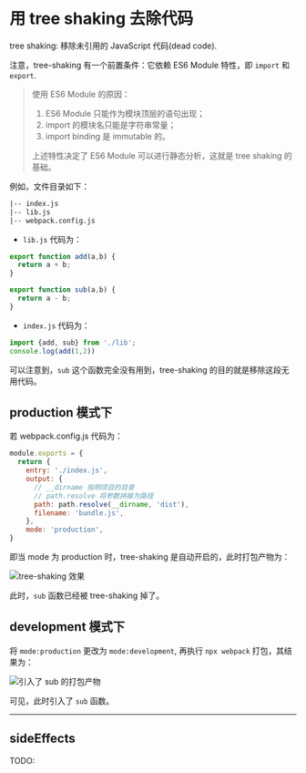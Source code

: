 # 用 tree shaking 去除代码

tree shaking: 移除未引用的 JavaScript 代码(dead code).

注意，tree-shaking 有一个前置条件：它依赖 ES6 Module 特性，即 `import` 和 `export`.

> 使用 ES6 Module 的原因：
>
> 1. ES6 Module 只能作为模块顶层的语句出现；
> 2. import 的模块名只能是字符串常量；
> 3. import binding 是 immutable 的。
>
> 上述特性决定了 ES6 Module 可以进行静态分析，这就是 tree shaking 的基础。

例如，文件目录如下：

```txt
|-- index.js
|-- lib.js
|-- webpack.config.js 
```

- `lib.js` 代码为：

```js
export function add(a,b) {
  return a + b;
}

export function sub(a,b) {
  return a - b;
}
```

- `index.js` 代码为：

```js
import {add, sub} from './lib';
console.log(add(1,2))
```

可以注意到，`sub` 这个函数完全没有用到，tree-shaking 的目的就是移除这段无用代码。

## production 模式下

若 webpack.config.js 代码为：

```js
module.exports = {
  return {
    entry: './index.js',
    output: {
      // __dirname 指明项目的目录
      // path.resolve 将参数拼接为路径
      path: path.resolve(__dirname, 'dist'),
      filename: 'bundle.js',
    },
    mode: 'production',
}
```

即当 mode 为 production 时，tree-shaking 是自动开启的，此时打包产物为：

![tree-shaking 效果](https://img-blog.csdnimg.cn/20210608185013778.png)

此时，`sub` 函数已经被 tree-shaking 掉了。

## development 模式下

将 `mode:production` 更改为 `mode:development`, 再执行 `npx webpack` 打包，其结果为：

![引入了 sub 的打包产物](https://img-blog.csdnimg.cn/20210608185756980.png)

可见，此时引入了 `sub` 函数。

-----

## sideEffects

TODO:

